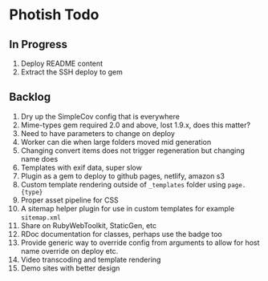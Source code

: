 # Photish Todo

## In Progress

1. Deploy README content
1. Extract the SSH deploy to gem

## Backlog

1. Dry up the SimpleCov config that is everywhere
1. Mime-types gem required 2.0 and above, lost 1.9.x, does this matter?
1. Need to have parameters to change on deploy
1. Worker can die when large folders moved mid generation
1. Changing convert items does not trigger regeneration but changing name does
1. Templates with exif data, super slow
1. Plugin as a gem to deploy to github pages, netlify, amazon s3
1. Custom template rendering outside of `_templates` folder using `page.{type}`
1. Proper asset pipeline for CSS
1. A sitemap helper plugin for use in custom templates for example
   `sitemap.xml`
1. Share on RubyWebToolkit, StaticGen, etc
1. RDoc documentation for classes, perhaps use the badge too
1. Provide generic way to override config from arguments to allow for host name
   override on deploy etc.
1. Video transcoding and template rendering
1. Demo sites with better design
